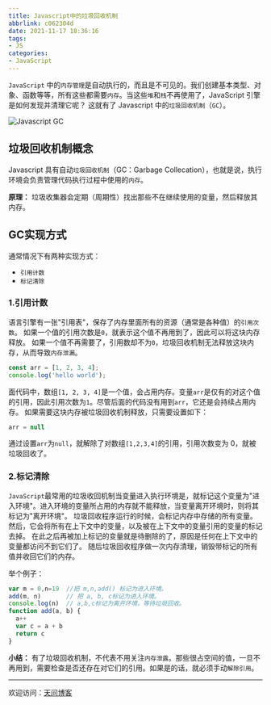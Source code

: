 ```yaml
---
title: Javascript中的垃圾回收机制
abbrlink: c062304d
date: 2021-11-17 18:36:16
tags:
- JS
categories:
- JavaScript
---
```


`JavaScript` 中的`内存管理`是自动执行的，而且是不可见的。我们创建基本类型、对象、函数等等，所有这些都需要`内存`。当这些`堆`和`栈`不再使用了，JavaScript 引擎是如何发现并清理它呢？ 这就有了 Javascript 中的`垃圾回收机制`（`GC`）。

![Javascript GC](https://tiven.cn/static/img/highspeed-photography-water-drop-of-water-alien-dance-preview-PsAYsijfSuyr7q5IDt9nG.jpg)

<!-- more -->

## 垃圾回收机制概念

Javascript 具有自动`垃圾回收机制`（GC：Garbage Collecation），也就是说，执行环境会负责管理代码执行过程中使用的`内存`。

**原理：** 垃圾收集器会定期（周期性）找出那些不在继续使用的变量，然后释放其内存。

## GC实现方式

通常情况下有两种实现方式：
- `引用计数`
- `标记清除`

### 1.引用计数

语言引擎有一张"引用表"，保存了内存里面所有的资源（通常是各种值）的`引用次数`。
如果一个值的引用次数是`0`，就表示这个值不再用到了，因此可以将这块内存释放。
如果一个值不再需要了，引用数却不为`0`，垃圾回收机制无法释放这块内存，从而导致`内存泄漏`。

```js
const arr = [1, 2, 3, 4];  
console.log('hello world');  
```

面代码中，数组`[1, 2, 3, 4]`是一个值，会占用内存。变量`arr`是仅有的对这个值的引用，因此引用次数为`1`。尽管后面的代码没有用到`arr`，它还是会持续占用内存。
如果需要这块内存被垃圾回收机制释放，只需要设置如下：

```js
arr = null
```

通过设置`arr`为`null`，就解除了对数组`[1,2,3,4]`的引用，引用次数变为 0，就被垃圾回收了。

### 2.标记清除

`JavaScript`最常用的垃圾收回机制当变量进入执行环境是，就标记这个变量为"进入环境"。进入环境的变量所占用的内存就不能释放，当变量离开环境时，则将其标记为"离开环境"。
垃圾回收程序运行的时候，会标记内存中存储的所有变量。然后，它会将所有在上下文中的变量，以及被在上下文中的变量引用的变量的标记去掉。
在此之后再被加上标记的变量就是待删除的了，原因是任何在上下文中的变量都访问不到它们了。
随后垃圾回收程序做一次内存清理，销毁带标记的所有值并收回它们的内存。

举个例子：

```js
var m = 0,n=19  //把 m,n,add() 标记为进入环境。  
add(m, n)       // 把 a, b, c标记为进入环境。  
console.log(n)  // a,b,c标记为离开环境，等待垃圾回收。  
function add(a, b) {  
  a++  
  var c = a + b  
  return c  
}  
```

**小结：** 有了垃圾回收机制，不代表不用关注`内存泄露`。那些很占空间的值，一旦不再用到，需要检查是否还存在对它们的引用。如果是的话，就必须手动`解除引用`。

---

欢迎访问：[天问博客](https://tiven.cn/p/c062304d/ "天问博客")
